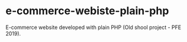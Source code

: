 # e-commerce-webiste-plain-php
E-commerce website developed with plain PHP (Old shool project - PFE 2019).

